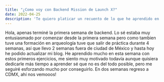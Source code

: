 ```yaml
---
title: "¿Como voy con Backend Mission de Launch X?"
date: 2022-04-25
description: 'Te quiero platicar un recuento de lo que he aprendido en Launch X  de Innovaccion Virtual al 25 de Abril de 2022'
---
```


Hola, apenas terminé la primera semana de backend. 
Lo sé estaba muy entusiasmado por comenzar desde la primera semana pero como tambien tuve una formación en arqueología
tuve que salir de práctica durante 4 semanas, así
 que llevo 2 semanas fuera de ciudad de México y hasta hoy he podido actualizar mi blog.
 He aprendido mucho en esta semana con estos primeros ejercicios, me siento muy motivado todavía
 aunque quisiera dedicarle más tiempo a aprender sé
 que no es del todo posible, pero me seguiré
 esforzando mucho por conseguirlo.
 En dos semanas regreso a CDMX, ahí
nos vemooos! 
